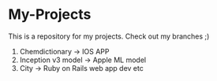 # My-Projects
This is a repository for  my projects.
Check out my branches ;)


1. Chemdictionary -> IOS APP
2. Inception v3 model -> Apple ML model
3. City -> Ruby on Rails web app dev
etc

